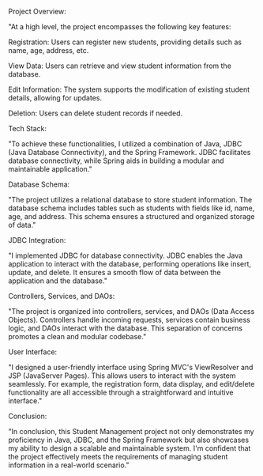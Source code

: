 

Project Overview:

"At a high level, the project encompasses the following key features:

Registration: Users can register new students, providing details such as name, age, address, etc.

View Data: Users can retrieve and view student information from the database.

Edit Information: The system supports the modification of existing student details, allowing for updates.

Deletion: Users can delete student records if needed.



Tech Stack:

"To achieve these functionalities, I utilized a combination of Java, JDBC (Java Database Connectivity), and the Spring Framework. JDBC facilitates database connectivity, while Spring aids in building a modular and maintainable application."

Database Schema:

"The project utilizes a relational database to store student information. The database schema includes tables such as students with fields like id, name, age, and address. This schema ensures a structured and organized storage of data."

JDBC Integration:

"I implemented JDBC for database connectivity. JDBC enables the Java application to interact with the database, performing operations like insert, update, and delete. It ensures a smooth flow of data between the application and the database."



Controllers, Services, and DAOs:

"The project is organized into controllers, services, and DAOs (Data Access Objects). Controllers handle incoming requests, services contain business logic, and DAOs interact with the database. This separation of concerns promotes a clean and modular codebase."

User Interface:

"I designed a user-friendly interface using Spring MVC's ViewResolver and JSP (JavaServer Pages). This allows users to interact with the system seamlessly. For example, the registration form, data display, and edit/delete functionality are all accessible through a straightforward and intuitive interface."



Conclusion:

"In conclusion, this Student Management project not only demonstrates my proficiency in Java, JDBC, and the Spring Framework but also showcases my ability to design a scalable and maintainable system. I'm confident that the project effectively meets the requirements of managing student information in a real-world scenario."
